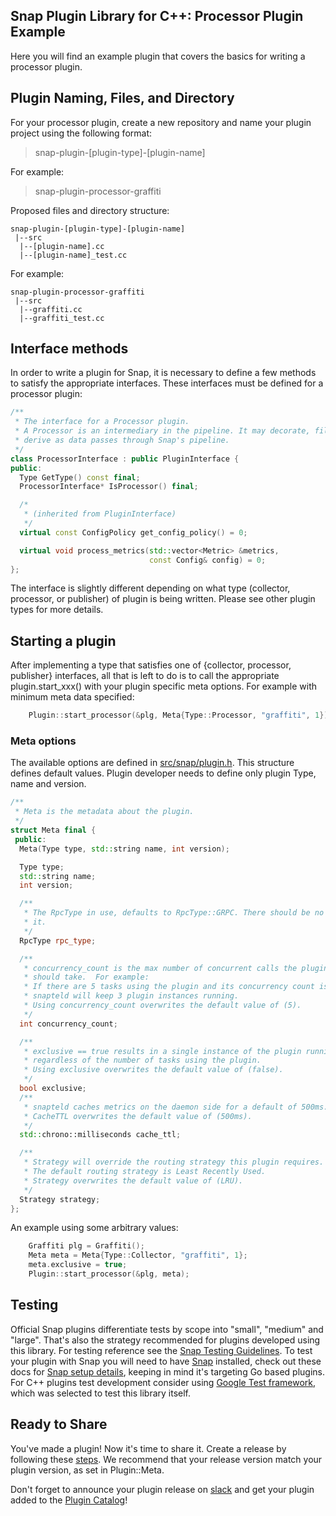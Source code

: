 <!--
http://www.apache.org/licenses/LICENSE-2.0.txt


Copyright 2017 Intel Corporation

Licensed under the Apache License, Version 2.0 (the "License");
you may not use this file except in compliance with the License.
You may obtain a copy of the License at

    http://www.apache.org/licenses/LICENSE-2.0

Unless required by applicable law or agreed to in writing, software
distributed under the License is distributed on an "AS IS" BASIS,
WITHOUT WARRANTIES OR CONDITIONS OF ANY KIND, either express or implied.
See the License for the specific language governing permissions and
limitations under the License.
-->

## Snap Plugin Library for C++: Processor Plugin Example
Here you will find an example plugin that covers the basics for writing a processor plugin.

## Plugin Naming, Files, and Directory
For your processor plugin, create a new repository and name your plugin project using the following format:

>snap-plugin-[plugin-type]-[plugin-name]

For example:
>snap-plugin-processor-graffiti

Proposed files and directory structure:  
```
snap-plugin-[plugin-type]-[plugin-name]
 |--src
  |--[plugin-name].cc  
  |--[plugin-name]_test.cc  
```

For example:
```
snap-plugin-processor-graffiti
 |--src
  |--graffiti.cc  
  |--graffiti_test.cc  
```

## Interface methods

In order to write a plugin for Snap, it is necessary to define a few methods to satisfy the appropriate interfaces. These interfaces must be defined for a processor plugin:

```cpp
/**
 * The interface for a Processor plugin.
 * A Processor is an intermediary in the pipeline. It may decorate, filter, or
 * derive as data passes through Snap's pipeline.
 */
class ProcessorInterface : public PluginInterface {
public:
  Type GetType() const final;
  ProcessorInterface* IsProcessor() final;

  /*
   * (inherited from PluginInterface)
   */
  virtual const ConfigPolicy get_config_policy() = 0;

  virtual void process_metrics(std::vector<Metric> &metrics,
                               const Config& config) = 0;
};

```

The interface is slightly different depending on what type (collector, processor, or publisher) of plugin is being written. Please see other plugin types for more details.

## Starting a plugin

After implementing a type that satisfies one of {collector, processor, publisher} interfaces, all that is left to do is to call the appropriate plugin.start_xxx() with your plugin specific meta options. For example with minimum meta data specified:

```cpp
    Plugin::start_processor(&plg, Meta{Type::Processor, "graffiti", 1});
```

### Meta options

The available options are defined in [src/snap/plugin.h](https://github.com/intelsdi-x/snap-plugin-lib-cpp/tree/master/src/snap/plugin.h). This structure defines default values.
Plugin developer needs to define only plugin Type, name and version.
 
```cpp
/**
 * Meta is the metadata about the plugin.
 */
struct Meta final {
 public:
  Meta(Type type, std::string name, int version);

  Type type;
  std::string name;
  int version;

  /**
   * The RpcType in use, defaults to RpcType::GRPC. There should be no need to change
   * it.
   */
  RpcType rpc_type;

  /**
   * concurrency_count is the max number of concurrent calls the plugin
   * should take.  For example:
   * If there are 5 tasks using the plugin and its concurrency count is 2,
   * snapteld will keep 3 plugin instances running.
   * Using concurrency_count overwrites the default value of (5).
   */
  int concurrency_count;

  /**
   * exclusive == true results in a single instance of the plugin running
   * regardless of the number of tasks using the plugin.
   * Using exclusive overwrites the default value of (false).
   */
  bool exclusive;
  /**
   * snapteld caches metrics on the daemon side for a default of 500ms.
   * CacheTTL overwrites the default value of (500ms).
   */
  std::chrono::milliseconds cache_ttl;

  /**
   * Strategy will override the routing strategy this plugin requires.
   * The default routing strategy is Least Recently Used.
   * Strategy overwrites the default value of (LRU).
   */
  Strategy strategy;
};
```

An example using some arbitrary values:

```cpp
    Graffiti plg = Graffiti();
    Meta meta = Meta{Type::Collector, "graffiti", 1};
    meta.exclusive = true;
    Plugin::start_processor(&plg, meta);
```

## Testing

Official Snap plugins differentiate tests by scope into "small", "medium" and "large".
That's also the strategy recommended for plugins developed using this library. For testing reference see the [Snap Testing Guidelines](https://github.com/intelsdi-x/snap/blob/master/CONTRIBUTING.md#testing-guidelines). To test your plugin with Snap you will need to have [Snap](https://github.com/intelsdi-x/snap) installed, check out these docs for [Snap setup details](https://github.com/intelsdi-x/snap/blob/master/docs/BUILD_AND_TEST.md#getting-started), keeping in mind it's targeting Go based plugins.
For C++ plugins test development consider using [Google Test framework](https://github.com/google/googletest), which was selected to test this library itself.

## Ready to Share
You've made a plugin! Now it's time to share it. Create a release by following these [steps](https://help.github.com/articles/creating-releases/). We recommend that your release version match your plugin version, as set in Plugin::Meta.

Don't forget to announce your plugin release on [slack](https://intelsdi-x.herokuapp.com/) and get your plugin added to the [Plugin Catalog](https://github.com/intelsdi-x/snap/blob/master/docs/PLUGIN_CATALOG.md)!
